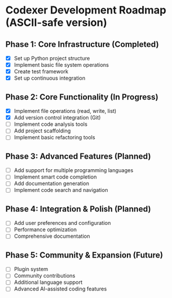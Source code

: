 # Codexer Development Roadmap (ASCII-safe version)

## Phase 1: Core Infrastructure (Completed)
- [x] Set up Python project structure
- [x] Implement basic file system operations
- [x] Create test framework
- [x] Set up continuous integration

## Phase 2: Core Functionality (In Progress)
- [x] Implement file operations (read, write, list)
- [x] Add version control integration (Git)
- [ ] Implement code analysis tools
- [ ] Add project scaffolding
- [ ] Implement basic refactoring tools

## Phase 3: Advanced Features (Planned)
- [ ] Add support for multiple programming languages
- [ ] Implement smart code completion
- [ ] Add documentation generation
- [ ] Implement code search and navigation

## Phase 4: Integration & Polish (Planned)
- [ ] Add user preferences and configuration
- [ ] Performance optimization
- [ ] Comprehensive documentation

## Phase 5: Community & Expansion (Future)
- [ ] Plugin system
- [ ] Community contributions
- [ ] Additional language support
- [ ] Advanced AI-assisted coding features
